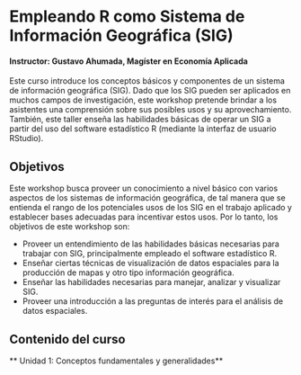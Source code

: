 #  Empleando R como Sistema de Información Geográfica (SIG)

#### Instructor: Gustavo Ahumada, Magíster en Economía Aplicada


Este curso introduce los conceptos básicos y componentes de un sistema de información geográfica (SIG). Dado que los SIG pueden ser aplicados en muchos campos de investigación, este workshop pretende brindar a los asistentes una comprensión sobre sus posibles usos y su aprovechamiento. También, este taller enseña las habilidades básicas de operar un SIG a partir del uso del software estadístico R (mediante la interfaz de usuario RStudio). 


## Objetivos 

Este workshop busca proveer un conocimiento a nivel básico con varios aspectos de los sistemas de información geográfica, de tal manera que se entienda el rango de los potenciales usos de los SIG en el trabajo aplicado y establecer bases adecuadas para incentivar estos usos. Por lo tanto, los objetivos de este workshop son:

* 	Proveer un entendimiento de las habilidades básicas necesarias para trabajar con SIG, principalmente empleado el software estadístico R.
* 	Enseñar ciertas técnicas de visualización de datos espaciales para la producción de mapas y otro tipo información geográfica.
* 	Enseñar las habilidades necesarias para manejar, analizar y visualizar SIG.
* 	Proveer una introducción a las preguntas de interés para el análisis de datos espaciales.

## Contenido del curso
** Unidad 1: Conceptos fundamentales y generalidades**

